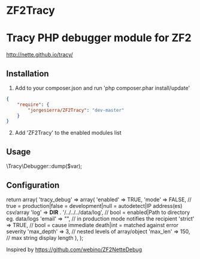 ZF2Tracy
========

# Tracy PHP debugger module for ZF2

http://nette.github.io/tracy/

## Installation

1. Add to your composer.json and run 'php composer.phar install/update'
```json
{
    "require": {
        "jorgesierra/ZF2Tracy": "dev-master"
    }
}
```

2. Add 'ZF2Tracy' to the enabled modules list

## Usage

\Tracy\Debugger::dump($var);

## Configuration

return array(
    'tracy_debug' => array(
        'enabled' => TRUE,
        'mode' => FALSE,                            // true = production|false = development|null = autodetect|IP address(es) csv/array
        'log' => __DIR__ . '/../../../data/log',    // bool = enabled|Path to directory eg. data/logs
        'email' => "",                              // in production mode notifies the recipient
        'strict' => TRUE,                           // bool = cause immediate death|int = matched against error severity
        'max_depth' => 3,                           // nested levels of array/object
        'max_len' => 150,                           // max string display length
    ),
);

Inspired by https://github.com/webino/ZF2NetteDebug